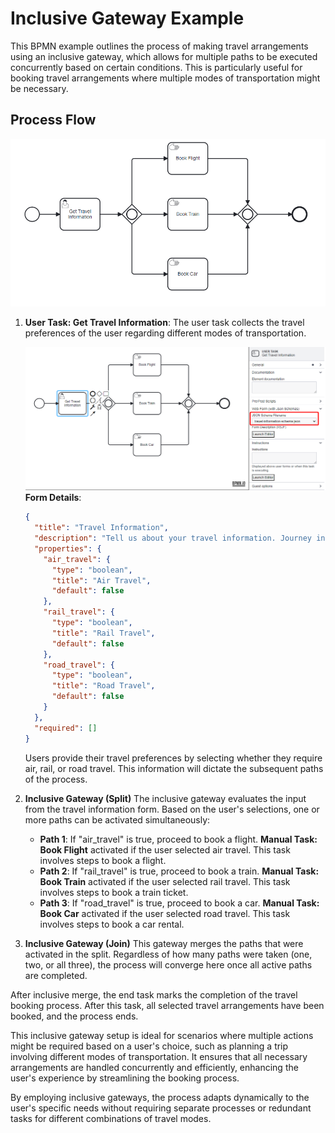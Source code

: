 # Inclusive Gateway Example

This BPMN example outlines the process of making travel arrangements using an inclusive gateway, which allows for multiple paths to be executed concurrently based on certain conditions. This is particularly useful for booking travel arrangements where multiple modes of transportation might be necessary.

## Process Flow
![inclusive_gateway](images/inclusive_gateway_example.png)

1. **User Task: Get Travel Information**: The user task collects the travel preferences of the user regarding different modes of transportation.

   ![inclusive_gateway](images/inclusive_gateway_example1.png)
   **Form Details**:
     ```json
     {
       "title": "Travel Information",
       "description": "Tell us about your travel information. Journey includes:",
       "properties": {
         "air_travel": {
           "type": "boolean",
           "title": "Air Travel",
           "default": false
         },
         "rail_travel": {
           "type": "boolean",
           "title": "Rail Travel",
           "default": false
         },
         "road_travel": {
           "type": "boolean",
           "title": "Road Travel",
           "default": false
         }
       },
       "required": []
     }
     ```
   Users provide their travel preferences by selecting whether they require air, rail, or road travel. This information will dictate the subsequent paths of the process.

2. **Inclusive Gateway (Split)**
   The inclusive gateway evaluates the input from the travel information form. Based on the user's selections, one or more paths can be activated simultaneously:
     - **Path 1**: If "air_travel" is true, proceed to book a flight. **Manual Task: Book Flight** activated if the user selected air travel. This task involves steps to book a flight.
     - **Path 2**: If "rail_travel" is true, proceed to book a train. **Manual Task: Book Train** activated if the user selected rail travel. This task involves steps to book a train ticket.
     - **Path 3**: If "road_travel" is true, proceed to book a car. **Manual Task: Book Car** activated if the user selected road travel. This task involves steps to book a car rental.

3. **Inclusive Gateway (Join)**
   This gateway merges the paths that were activated in the split. Regardless of how many paths were taken (one, two, or all three), the process will converge here once all active paths are completed.


After inclusive merge, the end task marks the completion of the travel booking process. After this task, all selected travel arrangements have been booked, and the process ends.

This inclusive gateway setup is ideal for scenarios where multiple actions might be required based on a user's choice, such as planning a trip involving different modes of transportation. It ensures that all necessary arrangements are handled concurrently and efficiently, enhancing the user's experience by streamlining the booking process.

By employing inclusive gateways, the process adapts dynamically to the user's specific needs without requiring separate processes or redundant tasks for different combinations of travel modes.